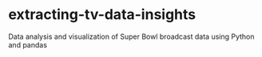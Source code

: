 # extracting-tv-data-insights
Data analysis and visualization of Super Bowl broadcast data using Python and pandas
